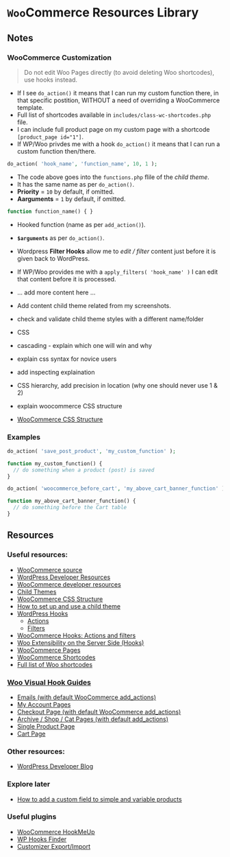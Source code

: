 # `Woo`Commerce Resources Library

## Notes

### WooCommerce Customization

> Do not edit Woo Pages directly (to avoid deleting Woo shortcodes), use hooks instead.
- If I see `do_action()` it means that I can run my custom function there, in that specific postition, WITHOUT a need of overriding a WooCommerce template.
- Full list of shortcodes available in `includes/class-wc-shortcodes.php` file.
- I can include full product page on my custom page with a shortcode `[product_page id="1"]`.
- If WP/Woo privdes me with a hook `do_action()` it means that I can run a custom function then/there.

```php
do_action( 'hook_name', 'function_name', 10, 1 );
```
- The code above goes into the `functions.php` flile of the *child theme*.
- It has the same name as per `do_action()`.
- **Priority** = `10` by default, if omitted.
- **Aarguments** = `1` by default, if omitted.
```php
function function_name() { }
```
- Hooked function (name as per `add_action()`).
- **`$arguments`** as per `do_action()`.

- Wordpress **Filter Hooks** allow me to *edit / filter* content just before it is given back to WordPress.
- If WP/Woo provides me with a `apply_filters( 'hook_name' )` I can edit that content before it is processed.

* ... add more content here ...
* Add content child theme related from my screenshots.
* check and validate child theme styles with a different name/folder

* CSS
* cascading - explain which one will win and why
* explain css syntax for novice users
* add inspecting explaination
* CSS hierarchy, add precision in location (why one should never use 1 & 2)
* explain woocommerce CSS structure 
* [WooCommerce CSS Structure](https://developer.woo.com/docs/classic-theme-development-handbook/#3-css-structure)

### Examples

```php
do_action( 'save_post_product', 'my_custom_function' );

function my_custom_function() {
  // do something when a product (post) is saved
}
```
```php
do_action( 'woocommerce_before_cart', 'my_above_cart_banner_function' );

function my_above_cart_banner_function() {
  // do something before the Cart table
}
```

## Resources

### Useful resources:
* [WooCommerce source](https://github.com/woocommerce/woocommerce/tree/7bfef28ac5d614837e696852ab4ffb8d7686a847/plugins/woocommerce)
* [WordPress Developer Resources](https://developer.wordpress.org/reference/)
* [WooCommerce developer resources](https://developer.woo.com/docs/woocommerce-developer-resources/)
* [Child Themes](https://developer.wordpress.org/themes/advanced-topics/child-themes/)
* [WooCommerce CSS Structure](https://developer.woo.com/docs/classic-theme-development-handbook/#3-css-structure)
* [How to set up and use a child theme](https://developer.woo.com/docs/how-to-set-up-and-use-a-child-theme/)
* [WordPress Hooks](https://developer.wordpress.org/plugins/hooks/)
  *  [Actions](https://developer.wordpress.org/plugins/hooks/actions/)
  *  [Filters](https://developer.wordpress.org/plugins/hooks/filters/)
* [WooCommerce Hooks: Actions and filters](https://woo.com/document/introduction-to-hooks-actions-and-filters/)
* [Woo Extensibility on the Server Side (Hooks)](https://developer.woo.com/2023/09/22/getting-to-know-woo-exploring-server-side-extensibility-with-hooks/)
* [WooCommerce Pages](https://woo.com/document/woocommerce-pages/)
* [WooCommerce Shortcodes](https://woo.com/document/woocommerce-shortcodes/)
* [Full list of Woo shortcodes](https://github.com/woocommerce/woocommerce/blob/7bfef28ac5d614837e696852ab4ffb8d7686a847/plugins/woocommerce/includes/class-wc-shortcodes.php#L3)

### [Woo Visual Hook Guides](https://www.businessbloomer.com/category/woocommerce-tips/visual-hook-series/)

- [Emails (with default WooCommerce add_actions)](https://www.businessbloomer.com/woocommerce-visual-hook-guide-emails/)
- [My Account Pages](https://www.businessbloomer.com/woocommerce-visual-hook-guide-account-pages/)
- [Checkout Page (with default WooCommerce add_actions)](https://www.businessbloomer.com/woocommerce-visual-hook-guide-checkout-page/)
- [Archive / Shop / Cat Pages (with default add_actions)](https://www.businessbloomer.com/woocommerce-visual-hook-guide-archiveshopcat-page/)
- [Single Product Page](https://www.businessbloomer.com/woocommerce-visual-hook-guide-single-product-page/)
- [Cart Page](https://www.businessbloomer.com/woocommerce-visual-hook-guide-cart-page/)

### Other resources:
- [WordPress Developer Blog](https://developer.wordpress.org/news/)

### Explore later
- [How to add a custom field to simple and variable products](https://developer.woo.com/docs/how-to-add-a-custom-field-to-simple-and-variable-products/#5-how-to-handle-variable-products-)

### Useful plugins
- [WooCommerce HookMeUp](https://wordpress.org/plugins/hookmeup/)
- [WP Hooks Finder](https://wordpress.org/plugins/wp-hooks-finder/)
- [Customizer Export/Import](https://wordpress.org/plugins/customizer-export-import/)
